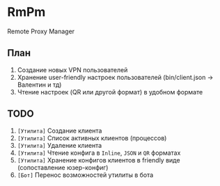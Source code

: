 # RmPm
Remote Proxy Manager

## План

1. Создание новых VPN пользователей
2. Хранение user-friendly настроек пользователей (bin/client.json -> Валентин и тд)
3. Чтение настроек (QR или другой формат) в удобном формате

## TODO

1. `[Утилита]` Создание клиента
2. `[Утилита]` Список активных клиентов (процессов)
3. `[Утилита]` Удаление клиента
4. `[Утилита]` Чтение конфига в `Inline`, `JSON` и `QR` форматах
5. `[Утилита]` Хранение конфигов клиентов в friendly виде (сопоставление юзер-конфиг)
6. `[Бот]` Перенос возможностей утилиты в бота